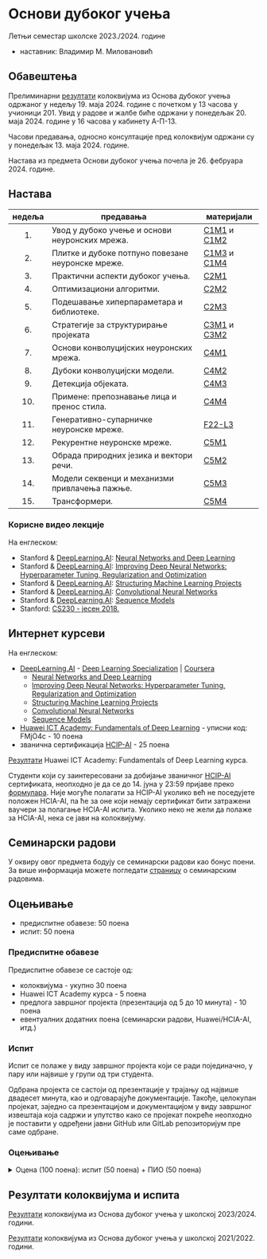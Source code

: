 # Основи дубоког учења

Летњи семестар школске 2023./2024. године
* наставник: Владимир М. Миловановић
<!--* сарадник: Исидора Грујић-->

## Обавештења

Прелиминарни [резултати](https://docs.google.com/spreadsheets/d/1VswTNw6_4dwwYHJ4HKwy48Sr9dvXGpPPAtdcZj2Kg9w) колоквијума из Основа дубоког учења одржаног у недељу 19. маја 2024. године с почетком у 13 часова у учионици 201. Увид у радове и жалбе биће одржани у понедељак 20. маја 2024. године у 16 часова у кабинету А-П-13.

Часови предавања, односно консултације пред колоквијум одржани су у понедељак 13. маја 2024. године.

Настава из предмета Основи дубоког учења почела је 26. фебруара 2024. године.

## Настава

недеља |                     предавања                    |          материјали
:----: | ------------------------------------------------ | ----------------------------
  1\.  | Увод у дубоко учење и основи неуронских мрежа.   | [C1M1][C1M1] и [C1M2][C1M2]
  2\.  | Плитке и дубоке потпуно повезане неуронске мреже.| [C1M3][C1M3] и [C1M4][C1M4]
  3\.  | Практични аспекти дубоког учења.                 | [C2M1][C2M1]
  4\.  | Оптимизациони алгоритми.                         | [C2M2][C2M2]
  5\.  | Подешавање хиперпараметара и библиотеке.         | [C2M3][C2M3]
  6\.  | Стратегије за структурирање пројеката            | [C3M1][C3M1] и [C3M2][C3M2]
  7\.  | Основи конволуцијских неуронских мрежа.          | [C4M1][C4M1]
  8\.  | Дубоки конволуцијски модели.                     | [C4M2][C4M2]
  9\.  | Детекција објеката.                              | [C4M3][C4M3]
 10\.  | Примене: препознавање лица и пренос стила.       | [C4M4][C4M4]
 11\.  | Генеративно-супарничке неуронске мреже.          | [F22-L3][F22-L3]
 12\.  | Рекурентне неуронске мреже.                      | [C5M1][C5M1]
 13\.  | Обрада природних језика и вектори речи.          | [C5M2][C5M2]
 14\.  | Модели секвенци и механизми привлачења пажње.    | [C5M3][C5M3]
 15\.  | Трансформери.                                    | [C5M4][C5M4]

[C1M1]: https://cs230.stanford.edu/files/C1M1.pdf
[C1M2]: https://cs230.stanford.edu/files/C1M2.pdf
[C1M3]: https://cs230.stanford.edu/files/C1M3.pdf
[C1M4]: https://cs230.stanford.edu/files/C1M4.pdf
[C2M1]: https://cs230.stanford.edu/files/C2M1.pdf
[C2M2]: https://cs230.stanford.edu/files/C2M2.pdf
[C2M3]: https://cs230.stanford.edu/files/C2M3.pdf
[C3M1]: https://cs230.stanford.edu/files/C3M1.pdf
[C3M2]: https://cs230.stanford.edu/files/C3M2.pdf
[C4M1]: https://cs230.stanford.edu/files/C4M1.pdf
[C4M2]: https://cs230.stanford.edu/files/C4M2.pdf
[C4M3]: https://cs230.stanford.edu/files/C4M3.pdf
[C4M4]: https://cs230.stanford.edu/files/C4M4.pdf
[C5M1]: https://cs230.stanford.edu/files/C5M1.pdf
[C5M2]: https://cs230.stanford.edu/files/C5M2.pdf
[C5M3]: https://cs230.stanford.edu/files/C5M3.pdf
[C5M4]: https://cs230.stanford.edu/files/C5M4.pdf

[S23-L1]: https://cs230.stanford.edu/syllabus/spring_2023/lecture_1.pdf

[F22-L1]: https://cs230.stanford.edu/syllabus/fall_2022/lecture_1.pdf
[F22-L2]: https://cs230.stanford.edu/syllabus/fall_2022/lecture_2.pdf
[F22-L3]: https://cs230.stanford.edu/syllabus/fall_2022/lecture_3.pdf
[F22-L5]: https://cs230.stanford.edu/syllabus/fall_2022/lecture_5.pdf
[F22-L10]: https://cs230.stanford.edu/syllabus/fall_2022/lecture_10.pdf

[S22-L1]: https://cs230.stanford.edu/syllabus/spring_2022/lecture_1.pdf
[S22-L2]: https://cs230.stanford.edu/syllabus/spring_2022/lecture_2.pdf
[S22-L3]: https://cs230.stanford.edu/syllabus/spring_2022/lecture_3.pdf
[S22-L5]: https://cs230.stanford.edu/syllabus/spring_2022/lecture_5.pdf
[S22-L7]: https://cs230.stanford.edu/syllabus/spring_2022/lecture_7.pdf
[S22-L9]: https://cs230.stanford.edu/syllabus/spring_2022/lecture_9.pdf

[F21-L1]: https://cs230.stanford.edu/syllabus/fall_2021/lecture_1.pdf
[F21-L2]: https://cs230.stanford.edu/syllabus/fall_2021/lecture_2.pdf
[F21-L4]: https://cs230.stanford.edu/syllabus/fall_2021/lecture_4.pdf
[F21-L5]: https://cs230.stanford.edu/syllabus/fall_2021/lecture_5.pdf
[F21-L7]: https://cs230.stanford.edu/syllabus/fall_2021/lecture_7.pdf
[F21-L9]: https://cs230.stanford.edu/syllabus/fall_2021/lecture_9.pdf
[F21-L10]: https://cs230.stanford.edu/syllabus/fall_2021/lecture_10.pdf

### Корисне видео лекције

На енглеском:
* Stanford & [DeepLearning.AI](https://www.deeplearning.ai): [Neural Networks and Deep Learning](https://www.youtube.com/playlist?list=PLkDaE6sCZn6Ec-XTbcX1uRg2_u4xOEky0)
* Stanford & [DeepLearning.AI](https://www.deeplearning.ai): [Improving Deep Neural Networks: Hyperparameter Tuning, Regularization and Optimization](https://www.youtube.com/playlist?list=PLkDaE6sCZn6Hn0vK8co82zjQtt3T2Nkqc)
* Stanford & [DeepLearning.AI](https://www.deeplearning.ai): [Structuring Machine Learning Projects](https://www.youtube.com/playlist?list=PLkDaE6sCZn6E7jZ9sN_xHwSHOdjUxUW_b)
* Stanford & [DeepLearning.AI](https://www.deeplearning.ai): [Convolutional Neural Networks](https://www.youtube.com/playlist?list=PLkDaE6sCZn6Gl29AoE31iwdVwSG-KnDzF)
* Stanford & [DeepLearning.AI](https://www.deeplearning.ai): [Sequence Models](https://www.youtube.com/playlist?list=PLkDaE6sCZn6F6wUI9tvS_Gw1vaFAx6rd6)
* Stanford: [CS230 - јесен 2018.](https://www.youtube.com/playlist?list=PLoROMvodv4rOABXSygHTsbvUz4G_YQhOb)

## Интернет курсеви

На енглеском:
* [DeepLearning.AI](https://www.deeplearning.ai) - [Deep Learning Specialization](https://www.coursera.org/specializations/deep-learning) | [Coursera](https://www.coursera.org)
  * [Neural Networks and Deep Learning](https://www.coursera.org/learn/neural-networks-deep-learning)
  * [Improving Deep Neural Networks: Hyperparameter Tuning, Regularization and Optimization](https://www.coursera.org/learn/deep-neural-network)
  * [Structuring Machine Learning Projects](https://www.coursera.org/learn/machine-learning-projects)
  * [Convolutional Neural Networks](https://www.coursera.org/learn/convolutional-neural-networks)
  * [Sequence Models](https://www.coursera.org/learn/nlp-sequence-models)
* [Huawei ICT Academy: Fundamentals of Deep Learning](https://uniportal.huawei.com/accounts/register.do?method=toRegister) - уписни код: FMjO4c - 10 поена
* званична сертификација [HCIP-AI](./Huawei/010102001901808059131409.pdf) - 25 поена

[Резултати](https://docs.google.com/spreadsheets/d/1RyvG7IVa4uybtXSHzngpcbnb8LEaEkFF4xU8CdShJMo) Huawei ICT Academy: Fundamentals of Deep Learning курса.

Студенти који су заинтересовани за добијање званичног [HCIP-AI](./Huawei/010102001901808059131409.pdf) сертификата, неопходно је да се до 14. јуна у 23:59 пријаве преко [формулара](https://docs.google.com/forms/d/e/1FAIpQLSe0yFvtZOzUZyyrwSO5gUh-5jG9yvlcUDIH1lHiOg3KT0XfNQ/viewform?usp=sf_link). Није могуће полагати за HCIP-AI уколико већ не поседујете положен HCIA-AI, па ће за оне који немају сертификат бити затражени ваучери за полагање HCIA-AI испита. Уколико неко не жели да полаже за HCIA-AI, нека се јави на колоквијуму.

## Семинарски радови

У оквиру овог предмета бодују се семинарски радови као бонус поени. За више информација можете погледати [страницу](https://elektrotehnika.github.io/seminarski) о семинарским радовима.

## Оцењивање

* предиспитне обавезе: 50 поена
* испит: 50 поена

### Предиспитне обавезе

Предиспитне обавезе се састоје од:
* колоквијума - укупно 30 поена
* Huawei ICT Academy курса - 5 поена
* предлога завршног пројекта (презентација од 5 до 10 минута) - 10 поена
* евентуалних додатних поена (семинарски радови, Huawei/HCIA-AI, итд.)

### Испит

Испит се полаже у виду завршног пројекта који се ради појединачно, у пару или највише у групи од три студента.

Одбрана пројекта се састоји од презентације у трајању од највише двадесет минута, као и одговарајуће документације. Такође, целокупан пројекат, заједно са презентацијом и документацијом у виду завршног извештаја која садржи и упутство како се пројекат покреће неопходно је поставити у одређени јавни GitHub или GitLab репозиторијум пре саме одбране.

### Оцењивање

<details markdown='block'>
<summary>Оцена (100 поена): испит (50 поена) + ПИО (50 поена)</summary>

* **5**: од 0 до 50 поена
* **6**: од 51 до 60 поена
* **7**: од 61 до 70 поена
* **8**: од 71 до 80 поена
* **9**: од 81 до 90 поена
* **10**: од 91 до 100 поена

</details>

## Резултати колоквијума и испита

[Резултати](https://docs.google.com/spreadsheets/d/1VswTNw6_4dwwYHJ4HKwy48Sr9dvXGpPPAtdcZj2Kg9w) колоквијума из Основа дубоког учења у школској 2023/2024. години.

[Резултати](https://docs.google.com/spreadsheets/d/1_AmBhgif2AVoadrnCksmKhYxyTy0ZBFe8XNZC_B8v-U) колоквијума из Основа дубоког учења у школској 2021/2022. години.
